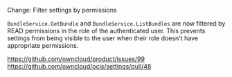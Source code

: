 Change: Filter settings by permissions

`BundleService.GetBundle` and `BundleService.ListBundles` are now filtered by READ permissions in the role of the authenticated user. This prevents settings from being visible to the user when their role doesn't have appropriate permissions.

https://github.com/owncloud/product/issues/99
https://github.com/owncloud/ocis/settings/pull/48
